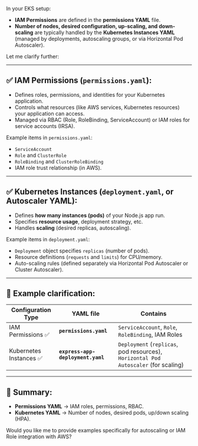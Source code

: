 In your EKS setup:

- **IAM Permissions** are defined in the **permissions YAML** file.
- **Number of nodes, desired configuration, up-scaling, and down-scaling** are typically handled by the **Kubernetes Instances YAML** (managed by deployments, autoscaling groups, or via Horizontal Pod Autoscaler).

Let me clarify further:

---

## ✅ **IAM Permissions** (`permissions.yaml`):
- Defines roles, permissions, and identities for your Kubernetes application.
- Controls what resources (like AWS services, Kubernetes resources) your application can access.
- Managed via RBAC (Role, RoleBinding, ServiceAccount) or IAM roles for service accounts (IRSA).

Example items in `permissions.yaml`:
- `ServiceAccount`
- `Role` and `ClusterRole`
- `RoleBinding` and `ClusterRoleBinding`
- IAM role trust relationship (in AWS).

---

## ✅ **Kubernetes Instances** (`deployment.yaml`, or Autoscaler YAML):
- Defines **how many instances (pods)** of your Node.js app run.
- Specifies **resource usage**, deployment strategy, etc.
- Handles **scaling** (desired replicas, autoscaling).

Example items in `deployment.yaml`:
- `Deployment` object specifies `replicas` (number of pods).
- Resource definitions (`requests` and `limits`) for CPU/memory.
- Auto-scaling rules (defined separately via Horizontal Pod Autoscaler or Cluster Autoscaler).

---

## 🔸 **Example clarification:**

| Configuration Type    | YAML file                       | Contains                                   |
|-----------------------|---------------------------------|--------------------------------------------|
| IAM Permissions ✅     | **`permissions.yaml`**          | `ServiceAccount`, `Role`, `RoleBinding`, IAM Roles |
| Kubernetes Instances ✅| **`express-app-deployment.yaml`** | `Deployment` (`replicas`, pod resources), `Horizontal Pod Autoscaler` (for scaling) |

---

## 📌 **Summary:**

- **Permissions YAML** → IAM roles, permissions, RBAC.
- **Kubernetes YAML** → Number of nodes, desired pods, up/down scaling (HPA).

Would you like me to provide examples specifically for autoscaling or IAM Role integration with AWS?